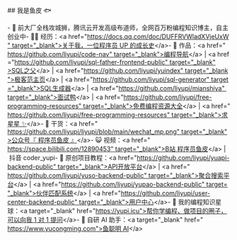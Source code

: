  
 ​## ​我是鱼皮 🐟 
  
 ​-​ 🐧 前大厂全栈攻城狮，腾讯云开发高级布道师，全网百万粉编程知识博主，自主创业中 
 ​-​ 👨‍💻 经历：<​a​ ​href​=​"​https://docs.qq.com/doc/DUFFRVWladXVjeUxW​"​ ​target​=​"​_blank​"​>关于我，一位程序员 UP 的成长史</​a​> 
 ​-​ 🏡 作品：<​a​ ​href​=​"​https://github.com/liyupi/code-nav​"​ ​target​=​"​_blank​"​>编程导航</​a​> | <​a​ ​href​=​"​https://github.com/liyupi/sql-father-frontend-public​"​ ​target​=​"​_blank​"​>SQL之父</​a​> | <​a​ ​href​=​"​https://github.com/liyupi/yuindex​"​ ​target​=​"​_blank​"​>极客范主页</​a​> | <​a​ ​href​=​"​https://github.com/liyupi/sql-generator​"​ ​target​=​"​_blank​"​>SQL生成器</​a​> | <​a​ ​href​=​"​https://github.com/liyupi/mianshiya​"​ ​target​=​"​_blank​"​>面试鸭</​a​> | <​a​ ​href​=​"​https://github.com/liyupi/free-programming-resources​"​ ​target​=​"​_blank​"​>免费编程资源大全</​a​> | <​a​ ​href​=​"​https://github.com/liyupi/free-programming-resources​"​ ​target​=​"​_blank​"​>求星星 ✨</​a​> 
 ​-​ 🌱 干货：<​a​ ​href​=​"​https://github.com/liyupi/liyupi/blob/main/wechat_mp.png​"​ ​target​=​"​_blank​"​>公众号『 程序员鱼皮 』</​a​> 
 ​-​ 😺 视频：<​a​ ​href​=​"​https://space.bilibili.com/12890453​"​ ​target​=​"​_blank​"​>B站 程序员鱼皮</​a​> | 抖音 coder_yupi 
 ​-​ 💬 原创项目教程：<​a​ ​href​=​"​https://github.com/liyupi/yuapi-backend-public​"​ ​target​=​"​_blank​"​>API开放平台</​a​> | <​a​ ​href​=​"​https://github.com/liyupi/yuso-backend-public​"​ ​target​=​"​_blank​"​>聚合搜索平台</​a​> | <​a​ ​href​=​"​https://github.com/liyupi/yupao-backend-public​"​ ​target​=​"​_blank​"​>伙伴匹配系统</​a​> | <​a​ ​href​=​"​https://github.com/liyupi/user-center-backend-public​"​ ​target​=​"​_blank​"​>用户中心</​a​> 
 ​-​ 👭 我的编程知识星球：<​a​ ​target​=​"​_blank​"​ ​href​=​"​https://yupi.icu​"​>帮你学编程、做项目的圈子，可以向我 1 对 1 提问</​a​> 
 ​-​ 🤖 自研 AI 助手：<​a​ ​target​=​"​_blank​"​ ​href​=​"​https://www.yucongming.com​"​>鱼聪明 AI</​a​> 
 
